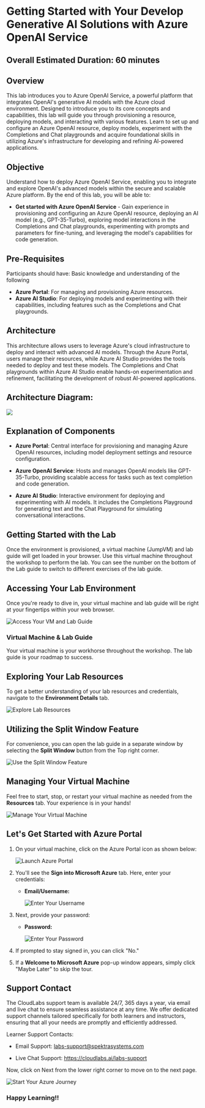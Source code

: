 # Getting Started with Your Develop Generative AI Solutions with Azure OpenAI Service

## Overall Estimated Duration: 60 minutes

## Overview

This lab introduces you to Azure OpenAI Service, a powerful platform that integrates OpenAI's generative AI models with the Azure cloud environment. Designed to introduce you to its core concepts and capabilities, this lab will guide you through provisioning a resource, deploying models, and interacting with various features. Learn to set up and configure an Azure OpenAI resource, deploy models, experiment with the Completions and Chat playgrounds and acquire foundational skills in utilizing Azure's infrastructure for developing and refining AI-powered applications.

## Objective

Understand how to deploy Azure OpenAI Service, enabling you to integrate and explore OpenAI's advanced models within the secure and scalable Azure platform. By the end of this lab, you will be able to:

- **Get started with Azure OpenAI Service** - Gain experience in provisioning and configuring an Azure OpenAI resource, deploying an AI model (e.g., GPT-35-Turbo), exploring model interactions in the Completions and Chat playgrounds, experimenting with prompts and parameters for fine-tuning, and leveraging the model's capabilities for code generation.

## Pre-Requisites

Participants should have: Basic knowledge and understanding of the following

- **Azure Portal**: For managing and provisioning Azure resources.
- **Azure AI Studio**: For deploying models and experimenting with their capabilities, including features such as the Completions and Chat playgrounds.

## Architecture

This architecture allows users to leverage Azure's cloud infrastructure to deploy and interact with advanced AI models. Through the Azure Portal, users manage their resources, while Azure AI Studio provides the tools needed to deploy and test these models. The Completions and Chat playgrounds within Azure AI Studio enable hands-on experimentation and refinement, facilitating the development of robust AI-powered applications.

## Architecture Diagram:

![](./media/lab-01-ad.png)

## Explanation of Components

- **Azure Portal**: Central interface for provisioning and managing Azure OpenAI resources, including model deployment settings and resource configuration.

- **Azure OpenAI Service**: Hosts and manages OpenAI models like GPT-35-Turbo, providing scalable access for tasks such as text completion and code generation.

- **Azure AI Studio**: Interactive environment for deploying and experimenting with AI models. It includes the Completions Playground for generating text and the Chat Playground for simulating conversational interactions.

## Getting Started with the Lab

Once the environment is provisioned, a virtual machine (JumpVM) and lab guide will get loaded in your browser. Use this virtual machine throughout the workshop to perform the lab. You can see the number on the bottom of the Lab guide to switch to different exercises of the lab guide.
 
## Accessing Your Lab Environment
 
Once you're ready to dive in, your virtual machine and lab guide will be right at your fingertips within your web browser.
 
![Access Your VM and Lab Guide](./media/labguide-1.png)

### Virtual Machine & Lab Guide
 
Your virtual machine is your workhorse throughout the workshop. The lab guide is your roadmap to success.
 
## Exploring Your Lab Resources
 
To get a better understanding of your lab resources and credentials, navigate to the **Environment Details** tab.
 
![Explore Lab Resources](./media/env-1.png)
 
## Utilizing the Split Window Feature
 
For convenience, you can open the lab guide in a separate window by selecting the **Split Window** button from the Top right corner.
 
![Use the Split Window Feature](./media/spl.png)
 
## Managing Your Virtual Machine
 
Feel free to start, stop, or restart your virtual machine as needed from the **Resources** tab. Your experience is in your hands!
 
![Manage Your Virtual Machine](./media/res.png)

## Let's Get Started with Azure Portal
 
1. On your virtual machine, click on the Azure Portal icon as shown below:
 
    ![Launch Azure Portal](./media/sc900-image(1).png)
 
2. You'll see the **Sign into Microsoft Azure** tab. Here, enter your credentials:
 
   - **Email/Username:** <inject key="AzureAdUserEmail"></inject>
 
       ![Enter Your Username](./media/sc900-image-1.png)
 
3. Next, provide your password:
 
   - **Password:** <inject key="AzureAdUserPassword"></inject>
 
       ![Enter Your Password](./media/sc900-image-2.png)
 
4. If prompted to stay signed in, you can click "No."
 
5. If a **Welcome to Microsoft Azure** pop-up window appears, simply click "Maybe Later" to skip the tour.
 
## Support Contact

The CloudLabs support team is available 24/7, 365 days a year, via email and live chat to ensure seamless assistance at any time. We offer dedicated support channels tailored specifically for both learners and instructors, ensuring that all your needs are promptly and efficiently addressed.

Learner Support Contacts:

- Email Support: labs-support@spektrasystems.com

- Live Chat Support: https://cloudlabs.ai/labs-support

Now, click on Next from the lower right corner to move on to the next page.

![Start Your Azure Journey](./media/sc900-image(3).png)

### Happy Learning!!
